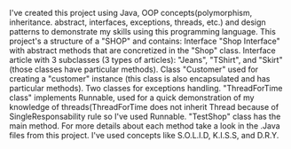 I've created this project using Java, OOP concepts(polymorphism, inheritance. abstract, interfaces, exceptions, threads, etc.) and design patterns to demonstrate my skills using this programming language.
This project's a structure of a "SHOP" and contains: Interface "Shop Interface" with abstract methods that are concretized in the "Shop" class. Interface article with 3 subclasses (3 types of articles): "Jeans", "TShirt", and "Skirt" (those classes have particular methods). Class "Customer" used for creating a "customer" instance (this class is also encapsulated and has particular methods). Two classes for exceptions handling. "ThreadForTime class" implements Runnable, used for a quick demonstration of my knowledge of threads(ThreadForTime does not inherit Thread because of SingleResponsability rule so I've used Runnable. "TestShop" class has the main method.
For more details about each method take a look in the .Java files from this project. I've used concepts like S.O.L.I.D, K.I.S.S, and D.R.Y.
